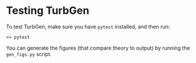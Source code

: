 Testing TurbGen
====

To test TurbGen, make sure you have `pytest` installed, and then run:

    >> pytest

You can generate the figures (that compare theory to output) by running the `gen_figs.py` script.
